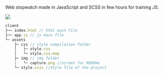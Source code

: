 Web stopwatch made in JavaScript and SCSS in few hours for training JS.

<img src="https://github.com/KaazDW/web-StopWatch/blob/main/assets/img/capture.PNG">

```js
client 
├── index.html // html main file
├── app.js // js main file
└─ assets 
    ├─ css // style compilation folder
    │   ├─ style.css
    │   └─ style.css.map
    ├─ img // img folder
    |   └─ capture.png //screen for READme
    └─ style.scss //Style file of the project
```
